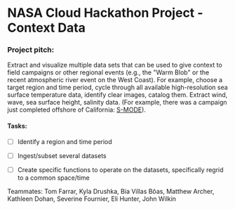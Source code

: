# NASA Cloud Hackathon Project - Context Data


### Project pitch:
Extract and visualize multiple data sets that can be used to give context to field campaigns or other regional events (e.g., the "Warm Blob" or the recent atmospheric river event on the West Coast).  For example, choose a target region and time period, cycle through all available high-resolution sea surface temperature data, identify clear images, catalog them.  Extract wind, wave, sea surface height, salinity data.  (For example, there was a campaign just completed offshore of California: [S-MODE](https://espo.nasa.gov/s-mode)). 

#### Tasks:
- [ ] Identify a region and time period
- [ ] Ingest/subset several datasets
- [ ] Create specific functions to operate on the datasets, specifically regrid to a common space/time


Teammates: Tom Farrar, Kyla Drushka, Bia Villas Bôas, Matthew Archer, Kathleen Dohan, Severine Fournier, Eli Hunter, John Wilkin
